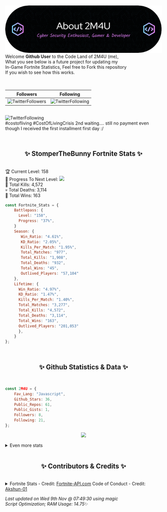 
  ![Header](./src/github-banner.png)
  <br>
  Welcome **Github User** to the Code Land of 2M4U (me),<br>
  What you see below is a future project for updating my<br>
  In-Game Fortnite Statistics, Feel free to Fork this repository<br>
  If you wish to see how this works.
  <br><br>
  <br>
  
  | Followers  | Following |
  | ---------- |:---------:|
  | ![TwitterFollowers](https://img.shields.io/badge/Twitter%20Followers-79-blue)  | ![TwitterFollowing](https://img.shields.io/badge/Twitter%20Following-232-blue)  |


  <br>![TwitterFollowing](https://img.shields.io/badge/Latest%20Tweet--blue)<br>
  #costofliving #CostOfLivingCrisis 
2nd waiting.... still no payment even though I received the first installment first day :/
   
  <br><h2 align="center"> ✨ StomperTheBunny Fortnite Stats ✨</h2><br>
  🏆 Current Level: 158<br>
  🎉 Progress To Next Level: ![](https://geps.dev/progress/37)<br>
  🎯 Total Kills: 4,572<br>
  💀 Total Deaths: 3,114<br>
  👑 Total Wins: 163<br>

```js
const Fortnite_Stats = {
    Battlepass: {
      Level: "158",
      Progress: "37%",    
    }
    Season: { 
       Win_Ratio: "4.61%",
       KD_Ratio: "2.05%",
       Kills_Per_Match: "1.95%",
       Total_Matches: "977",
       Total_Kills: "1,908",
       Total_Deaths: "932",
       Total_Wins: "45",
       Outlived_Players: "57,104"
    },
    Lifetime: {
      Win_Ratio: "4.97%",
      KD_Ratio: "1.47%",
      Kills_Per_Match: "1.40%",
      Total_Matches: "3,277",
      Total_Kills: "4,572",
      Total_Deaths: "3,114",
      Total_Wins: "163",
      Outlived_Players: "201,053"
      },
    }
}; 
```


<br><h2 align="center"> ✨ Github Statistics & Data ✨</h2><br>

```js
const 2M4U = {
    Fav_Lang: "Javascript",
    Github_Stars: 36,
    Public_Repos: 61,
    Public_Gists: 1,
    Followers: 8,
    Following: 21,
}; 
```

<p align="center">
<img src="https://github-readme-streak-stats.herokuapp.com/?user=2M4U&theme=tokyonight">
</p>
<details>
  <summary>
      Even more stats
  </summary>
  <p align="center">
    <img src="https://github-profile-trophy.vercel.app/?username=2M4U&theme=dracula">
    <img src="https://github-readme-stats.vercel.app/api?username=2M4U&theme=tokyonight&count_private=true&show_icons=true&include_all_commits=true">
  </p>
</details>
<br><h2 align="center"> ✨ Contributors & Credits ✨</h2><br>
<details>
  <summary>
      Fortnite Stats - Credit: <a href="https://fortnite-api.com/?utm_source=github.com/2M4U/2M4U">Fortnite-API.com</a>
      Code of Conduct - Credit: <a href="https://github.com/Akshun-01">Akshun-01</a>
  </summary>
</details>

<!-- Last updated on Wed Nov 09 2022 07:49:30 GMT+0000 (Coordinated Universal Time) ;-;-->
<i>Last updated on  Wed 9th Nov @ 07:49:30 using magic<br>
Script Optimization; RAM Usage: 14.75</i>✨